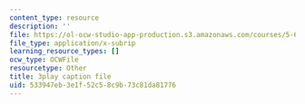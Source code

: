```yaml
---
content_type: resource
description: ''
file: https://ol-ocw-studio-app-production.s3.amazonaws.com/courses/5-61-physical-chemistry-fall-2017/533947eb3e1f52c58c9b73c81da81776_9WthWtTxdj0.vtt
file_type: application/x-subrip
learning_resource_types: []
ocw_type: OCWFile
resourcetype: Other
title: 3play caption file
uid: 533947eb-3e1f-52c5-8c9b-73c81da81776
---
```


